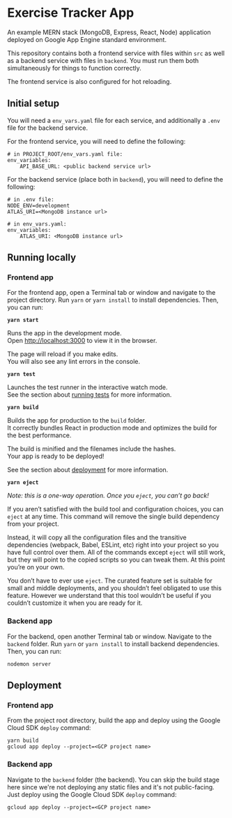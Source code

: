 # Exercise Tracker App

An example MERN stack (MongoDB, Express, React, Node) application deployed on Google App Engine standard environment.

This repository contains both a frontend service with files within `src` as well as a backend service with files in `backend`. You must run them both simultaneously for things to function correctly.

The frontend service is also configured for hot reloading.

## Initial setup

You will need a `env_vars.yaml` file for each service, and additionally a `.env` file for the backend service.

For the frontend service, you will need to define the following:

```
# in PROJECT_ROOT/env_vars.yaml file:
env_variables:
    API_BASE_URL: <public backend service url>
```

For the backend service (place both in `backend`), you will need to define the following:

```
# in .env file:
NODE_ENV=development
ATLAS_URI=<MongoDB instance url>

# in env_vars.yaml:
env_variables:
    ATLAS_URI: <MongoDB instance url>
```

## Running locally

### Frontend app

For the frontend app, open a Terminal tab or window and navigate to the project directory. Run `yarn` or `yarn install` to install dependencies. Then, you can run:

**`yarn start`**

Runs the app in the development mode.\
Open [http://localhost:3000](http://localhost:3000) to view it in the browser.

The page will reload if you make edits.\
You will also see any lint errors in the console.

**`yarn test`**

Launches the test runner in the interactive watch mode.\
See the section about [running tests](https://facebook.github.io/create-react-app/docs/running-tests) for more information.

**`yarn build`**

Builds the app for production to the `build` folder.\
It correctly bundles React in production mode and optimizes the build for the best performance.

The build is minified and the filenames include the hashes.\
Your app is ready to be deployed!

See the section about [deployment](https://facebook.github.io/create-react-app/docs/deployment) for more information.

**`yarn eject`**

*Note: this is a one-way operation. Once you `eject`, you can’t go back!*

If you aren’t satisfied with the build tool and configuration choices, you can `eject` at any time. This command will remove the single build dependency from your project.

Instead, it will copy all the configuration files and the transitive dependencies (webpack, Babel, ESLint, etc) right into your project so you have full control over them. All of the commands except `eject` will still work, but they will point to the copied scripts so you can tweak them. At this point you’re on your own.

You don’t have to ever use `eject`. The curated feature set is suitable for small and middle deployments, and you shouldn’t feel obligated to use this feature. However we understand that this tool wouldn’t be useful if you couldn’t customize it when you are ready for it.

### Backend app

For the backend, open another Terminal tab or window. Navigate to the `backend` folder. Run `yarn` or `yarn install` to install backend dependencies. Then, you can run:

```
nodemon server
```

## Deployment

### Frontend app

From the project root directory, build the app and deploy using the Google Cloud SDK `deploy` command:

```
yarn build
gcloud app deploy --project=<GCP project name>
```

### Backend app

Navigate to the `backend` folder (the backend). You can skip the build stage here since we're not deploying any static files and it's not public-facing. Just deploy using the Google Cloud SDK `deploy` command:

```
gcloud app deploy --project=<GCP project name>
```
